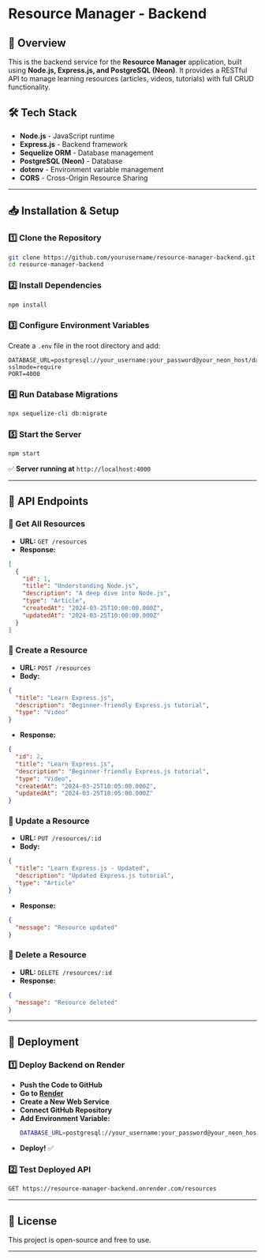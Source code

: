 # Resource Manager - Backend

## 📌 Overview
This is the backend service for the **Resource Manager** application, built using **Node.js, Express.js, and PostgreSQL (Neon)**. It provides a RESTful API to manage learning resources (articles, videos, tutorials) with full CRUD functionality.

## 🛠 Tech Stack
- **Node.js** - JavaScript runtime
- **Express.js** - Backend framework
- **Sequelize ORM** - Database management
- **PostgreSQL (Neon)** - Database
- **dotenv** - Environment variable management
- **CORS** - Cross-Origin Resource Sharing

---

## 📥 Installation & Setup
### 1️⃣ Clone the Repository
```sh
git clone https://github.com/yourusername/resource-manager-backend.git
cd resource-manager-backend
```

### 2️⃣ Install Dependencies
```sh
npm install
```

### 3️⃣ Configure Environment Variables
Create a `.env` file in the root directory and add:
```env
DATABASE_URL=postgresql://your_username:your_password@your_neon_host/database_name?sslmode=require
PORT=4000
```

### 4️⃣ Run Database Migrations
```sh
npx sequelize-cli db:migrate
```

### 5️⃣ Start the Server
```sh
npm start
```

✅ **Server running at** `http://localhost:4000`

---

## 📡 API Endpoints

### 🔹 Get All Resources
- **URL:** `GET /resources`
- **Response:**
```json
[
  {
    "id": 1,
    "title": "Understanding Node.js",
    "description": "A deep dive into Node.js",
    "type": "Article",
    "createdAt": "2024-03-25T10:00:00.000Z",
    "updatedAt": "2024-03-25T10:00:00.000Z"
  }
]
```

### 🔹 Create a Resource
- **URL:** `POST /resources`
- **Body:**
```json
{
  "title": "Learn Express.js",
  "description": "Beginner-friendly Express.js tutorial",
  "type": "Video"
}
```
- **Response:**
```json
{
  "id": 2,
  "title": "Learn Express.js",
  "description": "Beginner-friendly Express.js tutorial",
  "type": "Video",
  "createdAt": "2024-03-25T10:05:00.000Z",
  "updatedAt": "2024-03-25T10:05:00.000Z"
}
```

### 🔹 Update a Resource
- **URL:** `PUT /resources/:id`
- **Body:**
```json
{
  "title": "Learn Express.js - Updated",
  "description": "Updated Express.js tutorial",
  "type": "Article"
}
```
- **Response:**
```json
{
  "message": "Resource updated"
}
```

### 🔹 Delete a Resource
- **URL:** `DELETE /resources/:id`
- **Response:**
```json
{
  "message": "Resource deleted"
}
```

---

## 🚀 Deployment
### **1️⃣ Deploy Backend on Render**
- **Push the Code to GitHub**
- **Go to [Render](https://render.com/)**
- **Create a New Web Service**
- **Connect GitHub Repository**
- **Add Environment Variable:**
  ```sh
  DATABASE_URL=postgresql://your_username:your_password@your_neon_host/database_name?sslmode=require
  ```
- **Deploy!** ✅

### **2️⃣ Test Deployed API**
```sh
GET https://resource-manager-backend.onrender.com/resources
```

---

## 📄 License
This project is open-source and free to use.

---

